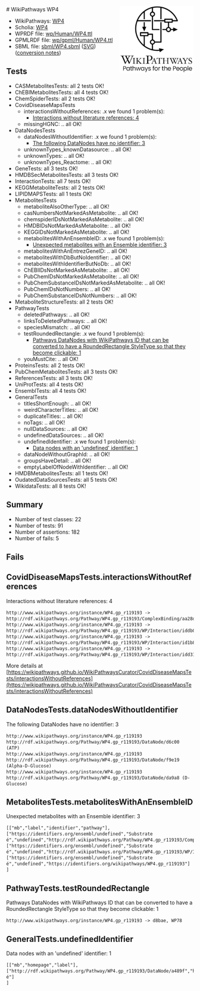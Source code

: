 <img style="float: right; width: 200px" src="../logo.png" />
# WikiPathways WP4

* WikiPathways: [WP4](https://identifiers.org/wikipathways:WP4)
* Scholia: [WP4](https://scholia.toolforge.org/wikipathways/WP4)
* WPRDF file: [wp/Human/WP4.ttl](../wp/Human/WP4.ttl)
* GPMLRDF file: [wp/gpml/Human/WP4.ttl](../wp/gpml/Human/WP4.ttl)
* SBML file: [sbml/WP4.sbml](../sbml/WP4.sbml) ([SVG](../sbml/WP4.svg)) ([conversion notes](../sbml/WP4.txt))

## Tests
* CASMetabolitesTests: all 2 tests OK!
* ChEBIMetabolitesTests: all 4 tests OK!
* ChemSpiderTests: all 2 tests OK!
* CovidDiseaseMapsTests
    * interactionsWithoutReferences: .x we found 1 problem(s):
        * [Interactions without literature references: 4](#2e295932)
    * missingHGNC: .. all OK!
* DataNodesTests
    * dataNodesWithoutIdentifier: .x we found 1 problem(s):
        * [The following DataNodes have no identifier: 3](#d2d32fa2)
    * unknownTypes_knownDatasource: .. all OK!
    * unknownTypes: .. all OK!
    * unknownTypes_Reactome: .. all OK!
* GeneTests: all 3 tests OK!
* HMDBSecMetabolitesTests: all 3 tests OK!
* InteractionTests: all 7 tests OK!
* KEGGMetaboliteTests: all 2 tests OK!
* LIPIDMAPSTests: all 1 tests OK!
* MetabolitesTests
    * metaboliteAlsoOtherType: .. all OK!
    * casNumbersNotMarkedAsMetabolite: .. all OK!
    * chemspiderIDsNotMarkedAsMetabolite: .. all OK!
    * HMDBIDsNotMarkedAsMetabolite: .. all OK!
    * KEGGIDsNotMarkedAsMetabolite: .. all OK!
    * metabolitesWithAnEnsembleID: .x we found 1 problem(s):
        * [Unexpected metabolites with an Ensemble identifier: 3](#c300c046)
    * metabolitesWithAnEntrezGeneID: .. all OK!
    * metabolitesWithDbButNoIdentifier: .. all OK!
    * metabolitesWithIdentifierButNoDb: .. all OK!
    * ChEBIIDsNotMarkedAsMetabolite: .. all OK!
    * PubChemIDsNotMarkedAsMetabolite: .. all OK!
    * PubChemSubstanceIDsNotMarkedAsMetabolite: .. all OK!
    * PubChemIDsNotNumbers: .. all OK!
    * PubChemSubstanceIDsNotNumbers: .. all OK!
* MetaboliteStructureTests: all 2 tests OK!
* PathwayTests
    * deletedPathways: .. all OK!
    * linksToDeletedPathways: .. all OK!
    * speciesMismatch: .. all OK!
    * testRoundedRectangle: .x we found 1 problem(s):
        * [Pathways DataNodes with WikiPathways ID that can be converted to have a RoundedRectangle StyleType so that they become clickable: 1](#9fbad3cb)
    * youMustCite: .. all OK!
* ProteinsTests: all 2 tests OK!
* PubChemMetabolitesTests: all 3 tests OK!
* ReferencesTests: all 3 tests OK!
* UniProtTests: all 4 tests OK!
* EnsemblTests: all 4 tests OK!
* GeneralTests
    * titlesShortEnough: .. all OK!
    * weirdCharacterTitles: .. all OK!
    * duplicateTitles: .. all OK!
    * noTags: .. all OK!
    * nullDataSources: .. all OK!
    * undefinedDataSources: .. all OK!
    * undefinedIdentifier: .x we found 1 problem(s):
        * [Data nodes with an 'undefined' identifier: 1](#fadcb642)
    * dataNodeWithoutGraphId: .. all OK!
    * groupsHaveDetail: .. all OK!
    * emptyLabelOfNodeWithIdentifier: .. all OK!
* HMDBMetabolitesTests: all 1 tests OK!
* OudatedDataSourcesTests: all 5 tests OK!
* WikidataTests: all 8 tests OK!


## Summary

* Number of test classes: 22
* Number of tests: 91
* Number of assertions: 182
* Number of fails: 5

## Fails

<a name="2e295932" />

## CovidDiseaseMapsTests.interactionsWithoutReferences

Interactions without literature references: 4
```
http://www.wikipathways.org/instance/WP4.gp_r119193 -> http://rdf.wikipathways.org/Pathway/WP4.gp_r119193/ComplexBinding/aa28d
http://www.wikipathways.org/instance/WP4.gp_r119193 -> http://rdf.wikipathways.org/Pathway/WP4.gp_r119193/WP/Interaction/iddb017374
http://www.wikipathways.org/instance/WP4.gp_r119193 -> http://rdf.wikipathways.org/Pathway/WP4.gp_r119193/WP/Interaction/id1b82938b
http://www.wikipathways.org/instance/WP4.gp_r119193 -> http://rdf.wikipathways.org/Pathway/WP4.gp_r119193/WP/Interaction/idd31b36db
```

More details at [https://wikipathways.github.io/WikiPathwaysCurator/CovidDiseaseMapsTests/interactionsWithoutReferences](https://wikipathways.github.io/WikiPathwaysCurator/CovidDiseaseMapsTests/interactionsWithoutReferences)

<a name="d2d32fa2" />

## DataNodesTests.dataNodesWithoutIdentifier

The following DataNodes have no identifier: 3
```
http://www.wikipathways.org/instance/WP4.gp_r119193 http://rdf.wikipathways.org/Pathway/WP4.gp_r119193/DataNode/d6c00 (ATP)
http://www.wikipathways.org/instance/WP4.gp_r119193 http://rdf.wikipathways.org/Pathway/WP4.gp_r119193/DataNode/f9e19 (Alpha-D-Glucose)
http://www.wikipathways.org/instance/WP4.gp_r119193 http://rdf.wikipathways.org/Pathway/WP4.gp_r119193/DataNode/da9a8 (D-Glucose)
```

<a name="c300c046" />

## MetabolitesTests.metabolitesWithAnEnsembleID

Unexpected metabolites with an Ensemble identifier: 3
```
[["mb","label","identifier","pathway"],
["https://identifiers.org/ensembl/undefined","Substrate é","undefined","http://rdf.wikipathways.org/Pathway/WP4.gp_r119193/Complex/aa28d"],
["https://identifiers.org/ensembl/undefined","Substrate é","undefined","http://rdf.wikipathways.org/Pathway/WP4.gp_r119193/WP/Interaction/idd31b36db"],
["https://identifiers.org/ensembl/undefined","Substrate é","undefined","https://identifiers.org/wikipathways/WP4.gp_r119193"]
]
```

<a name="9fbad3cb" />

## PathwayTests.testRoundedRectangle

Pathways DataNodes with WikiPathways ID that can be converted to have a RoundedRectangle StyleType so that they become clickable: 1
```
http://www.wikipathways.org/instance/WP4.gp_r119193 -> d8bae, WP78
 ```

<a name="fadcb642" />

## GeneralTests.undefinedIdentifier

Data nodes with an 'undefined' identifier: 1
```
[["mb","homepage","label"],
["http://rdf.wikipathways.org/Pathway/WP4.gp_r119193/DataNode/a489f","http://www.wikipathways.org/instance/WP4.gp_r119193","Substrate é"]
]
```


